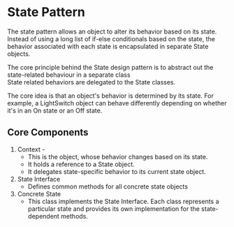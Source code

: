 # State Pattern

The state pattern allows an object to alter its behavior based on its state.  
Instead of using a long list of if-else conditionals based on the state, the behavior associated with each state is encapsulated in separate State objects.

The core principle behind the State design pattern is to abstract out the state-related behaviour in a separate class  
State related behaviors are delegated to the State classes.

The core idea is that an object's behavior is determined by its state. For example, a LightSwitch object can behave differently depending on whether it's in an On state or an Off state. 

## Core Components

1. Context - 
   - This is the object, whose behavior changes based on its state. 
   - It holds a reference to a State object.
   - It delegates state-specific behavior to its current state object.
2. State Interface 
   - Defines common methods for all concrete state objects
3. Concrete State
   - This class implements the State Interface. Each class represents a particular state and provides its own implementation for the state-dependent methods.